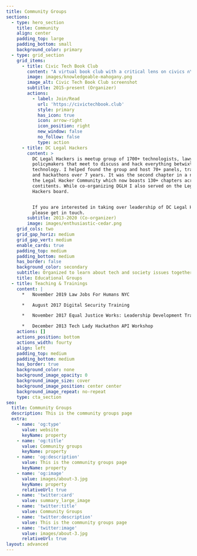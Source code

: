 ```yaml
---
title: Community Groups
sections:
  - type: hero_section
    title: Community
    align: center
    padding_top: large
    padding_bottom: small
    background_color: primary
  - type: grid_section
    grid_items:
      - title: Civic Tech Book Club
        content: "A virtual book club with a critical lens on civics ∩\_ technology.\n\nCivic Tech Book Club was created in 2015 by Forest Gregg, Rebecca Ackerman, and Rebecca Williams (members of the “civic tech” community) who lived far apart from each other and wanted a space to discuss readings. Since the pandemic, the virtual group has taken on a new life and meets more frequently.\n"
        image: images/knowledgeable-mahogany.png
        image_alt: Civic Tech Book Club screenshot
        subtitle: 2015-present (Organizer)
        actions:
          - label: Join/Read
            url: 'https://civictechbook.club'
            style: primary
            has_icon: true
            icon: arrow-right
            icon_position: right
            new_window: false
            no_follow: false
            type: action
      - title: DC Legal Hackers
        content: >
          DC Legal Hackers is meetup group of 1700+ technologists, lawyers, and
          policymakers that meet to discuss and hack everything betwixt law and
          technology. I helped found the group and host 70+ panels, trainings,
          and hackathons over 7 years. It was the second chapter in a network
          the Legal Hacker Community which now boasts 130+ chapters across 6
          contitents. While co-organizing DGLH I also served on the Legal
          Hackers board.


          If you are interested in taking over leadership of DC Legal Hackers
          please get in touch.
        subtitle: 2013-2020 (Co-organizer)
        image: images/enthusiastic-cedar.png
    grid_cols: two
    grid_gap_horiz: medium
    grid_gap_vert: medium
    enable_cards: true
    padding_top: medium
    padding_bottom: medium
    has_border: false
    background_color: secondary
    subtitle: Organized to learn about tech and society issues together.
    title: Educational Groups
  - title: Teaching & Trainings
    content: |
      *   November 2019 Law Jobs For Humans NYC

      *   August 2017 Digital Security Training

      *   November 2017 Equal Justice Works: Leadership Development Training

      *   December 2013 Tech Lady Hackathon API Workshop
    actions: []
    actions_position: bottom
    actions_width: fourty
    align: left
    padding_top: medium
    padding_bottom: medium
    has_border: true
    background_color: none
    background_image_opacity: 0
    background_image_size: cover
    background_image_position: center center
    background_image_repeat: no-repeat
    type: cta_section
seo:
  title: Community Groups
  description: This is the community groups page
  extra:
    - name: 'og:type'
      value: website
      keyName: property
    - name: 'og:title'
      value: Community groups
      keyName: property
    - name: 'og:description'
      value: This is the community groups page
      keyName: property
    - name: 'og:image'
      value: images/about-3.jpg
      keyName: property
      relativeUrl: true
    - name: 'twitter:card'
      value: summary_large_image
    - name: 'twitter:title'
      value: Community Groups
    - name: 'twitter:description'
      value: This is the community groups page
    - name: 'twitter:image'
      value: images/about-3.jpg
      relativeUrl: true
layout: advanced
---
```

